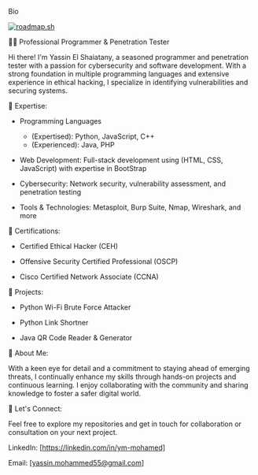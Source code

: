 Bio

[![roadmap.sh](https://roadmap.sh/card/wide/6606be68da1671f986d7c560?variant=dark)](https://roadmap.sh)

👨‍💻 Professional Programmer & Penetration Tester

Hi there! I'm Yassin El Shaiatany, a seasoned programmer and penetration tester with a passion for cybersecurity and software development. With a strong foundation in multiple programming languages and extensive experience in ethical hacking, I specialize in identifying vulnerabilities and securing systems.

🔹 Expertise:

- Programming Languages 
  * (Expertised): Python, JavaScript, C++
  * (Experienced): Java, PHP

- Web Development: Full-stack development using (HTML, CSS, JavaScript) with expertise in BootStrap

- Cybersecurity: Network security, vulnerability assessment, and penetration testing

- Tools & Technologies: Metasploit, Burp Suite, Nmap, Wireshark, and more

🔹 Certifications:

- Certified Ethical Hacker (CEH)

- Offensive Security Certified Professional (OSCP)

- Cisco Certified Network Associate (CCNA)

🔹 Projects:

- Python Wi-Fi Brute Force Attacker

- Python Link Shortner

- Java QR Code Reader & Generator

🔹 About Me:

   With a keen eye for detail and a commitment to staying ahead of emerging threats, I continually enhance my skills through hands-on projects and continuous learning. I enjoy collaborating with the community and 
   sharing knowledge to foster a safer digital world.

🔹 Let's Connect:

   Feel free to explore my repositories and get in touch for collaboration or consultation on your next project.

 LinkedIn: [https://linkedin.com/in/ym-mohamed]

 Email: [yassin.mohammed55@gmail.com]
